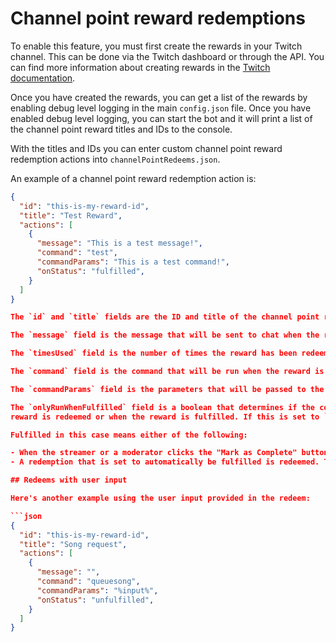# Channel point reward redemptions

To enable this feature, you must first create the rewards in your Twitch channel. This can be done via the Twitch dashboard or through the API. You can find more information about creating rewards in the [Twitch documentation](https://dev.twitch.tv/docs/api/reference#create-custom-rewards).

Once you have created the rewards, you can get a list of the rewards by enabling debug level logging in the main `config.json` file. Once you have enabled debug level logging, you can start the bot and it will print a list of the channel point reward titles and IDs to the console.

With the titles and IDs you can enter custom channel point reward redemption actions into `channelPointRedeems.json`.

An example of a channel point reward redemption action is:

```json
{
  "id": "this-is-my-reward-id",
  "title": "Test Reward",
  "actions": [
    {
      "message": "This is a test message!",
      "command": "test",
      "commandParams": "This is a test command!",
      "onStatus": "fulfilled",
    }
  ]
}

The `id` and `title` fields are the ID and title of the channel point reward. 

The `message` field is the message that will be sent to chat when the reward is redeemed. If the message is an empty string, no message will be sent to chat.

The `timesUsed` field is the number of times the reward has been redeemed.

The `command` field is the command that will be run when the reward is redeemed. If the command is an empty string, no command will be run.

The `commandParams` field is the parameters that will be passed to the command when it is run. If the commandParams is an empty string, no parameters will be passed to the command.

The `onlyRunWhenFulfilled` field is a boolean that determines if the command will be run when the 
reward is redeemed or when the reward is fulfilled. If this is set to `true`, the command will only be run when the reward is fulfilled. If this is set to `false`, the command will be run when the reward is redeemed and not automatically set to fulfilled.

Fulfilled in this case means either of the following:

- When the streamer or a moderator clicks the "Mark as Complete" button on the reward redemption in the Twitch dashboard.
- A redemption that is set to automatically be fulfilled is redeemed. This can be set in the Twitch dashboard when creating the reward and is usually referred to as skipping the rewards request queue.

## Redeems with user input

Here's another example using the user input provided in the redeem:

```json
{
  "id": "this-is-my-reward-id",
  "title": "Song request",
  "actions": [
    {
      "message": "",
      "command": "queuesong",
      "commandParams": "%input%",
      "onStatus": "unfulfilled",
    }
  ]
}
```